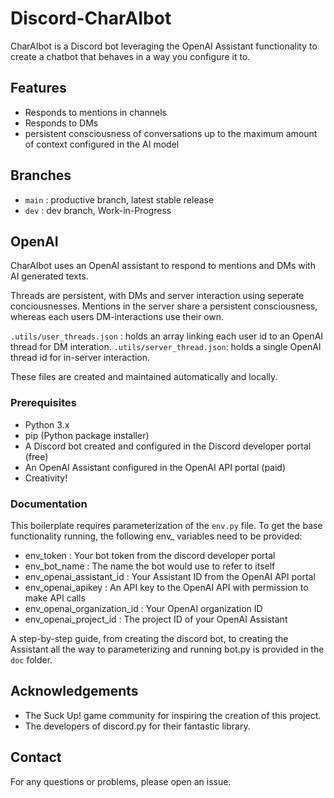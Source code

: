 # Discord-CharAIbot

CharAIbot is a Discord bot leveraging the OpenAI Assistant functionality to create a chatbot that behaves in a way you configure it to.

## Features

- Responds to mentions in channels
- Responds to DMs
- persistent consciousness of conversations up to the maximum amount of context configured in the AI model

## Branches

- `main`    : productive branch, latest stable release
- `dev`     : dev branch, Work-in-Progress

## OpenAI

CharAIbot uses an OpenAI assistant to respond to mentions and DMs with AI generated texts.

Threads are persistent, with DMs and server interaction using seperate conciousnesses.
Mentions in the server share a persistent consciousness, whereas each users DM-interactions use their own.

`.utils/user_threads.json` : holds an array linking each user id to an OpenAI thread for DM interation.
`.utils/server_thread.json`: holds a single OpenAI thread id for in-server interaction.

These files are created and maintained automatically and locally.

### Prerequisites

- Python 3.x
- pip (Python package installer)
- A Discord bot created and configured in the Discord developer portal (free)
- An OpenAI Assistant configured in the OpenAI API portal (paid)
- Creativity!

### Documentation

This boilerplate requires parameterization of the `env.py` file.
To get the base functionality running, the following env_ variables need to be provided:

- env_token :  Your bot token from the discord developer portal
- env_bot_name :  The name the bot would use to refer to itself
- env_openai_assistant_id : Your Assistant ID from the OpenAI API portal
- env_openai_apikey : An API key to the OpenAI API with permission to make API calls
- env_openai_organization_id : Your OpenAI organization ID
- env_openai_project_id : The project ID of your OpenAI Assistant

A step-by-step guide, from creating the discord bot, to creating the Assistant all the way to parameterizing and running bot.py is provided in the `doc` folder.

## Acknowledgements

- The Suck Up! game community for inspiring the creation of this project.
- The developers of discord.py for their fantastic library.

## Contact

For any questions or problems, please open an issue.

